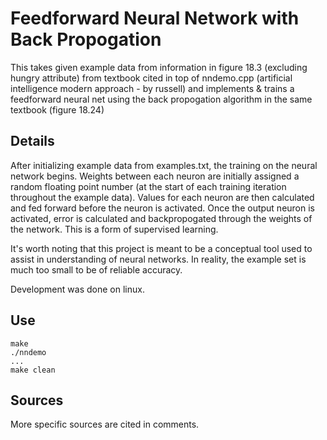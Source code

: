 # Feedforward Neural Network with Back Propogation
This takes given example data from information in figure 18.3
(excluding hungry attribute) from textbook cited in top of nndemo.cpp
(artificial intelligence modern approach - by russell) and implements
& trains a feedforward neural net using the back propogation algorithm in the same textbook
(figure 18.24)

## Details
After initializing example data from examples.txt, the training on
the neural network begins. Weights between each neuron are initially
assigned a random floating point number (at the start of each training
iteration throughout the example data). Values for each neuron are then 
calculated and fed forward before the neuron is activated. Once the output
neuron is activated, error is calculated and backpropogated through the weights
of the network. This is a form of supervised learning. 

It's worth noting that this project is meant to be a conceptual tool used to 
assist in understanding of neural networks. In reality, the example set is much
too small to be of reliable accuracy.

Development was done on linux.
## Use
```
make
./nndemo
...
make clean
```
## Sources
More specific sources are cited in comments.
